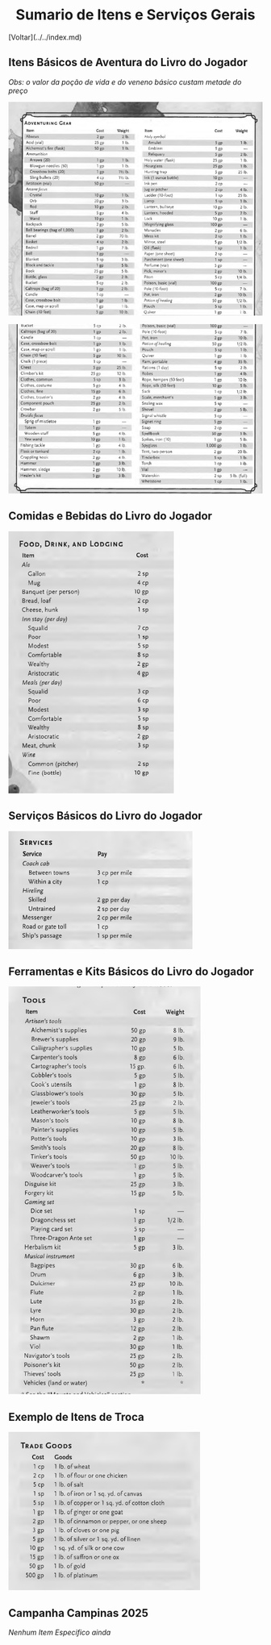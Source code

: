 <h1 style="text-align: center"> Sumario de Itens e Serviços Gerais </h1>
[Voltar](../../index.md)

## Itens Básicos de Aventura do Livro do Jogador
*Obs: o valor da poção de vida e do veneno básico custam metade do preço*

![Itens Basicos de Aventura](./images/adventuring-gear.jpeg)

![Itens Basicos de Aventura 2](./images/adventuring-gear-two.jpeg)

## Comidas e Bebidas do Livro do Jogador
![Comidas e Bebidas](./images/food-drink.jpeg)

## Serviços Básicos do Livro do Jogador
![Serviços Básicos](./images/services.jpeg)

## Ferramentas e Kits Básicos do Livro do Jogador
![Ferramentas e Kits Básicos](./images/tools.jpeg)

## Exemplo de Itens de Troca
![Trocas](./images/trade-goods.jpeg)

## Campanha Campinas 2025

*Nenhum Item Especifico ainda*
